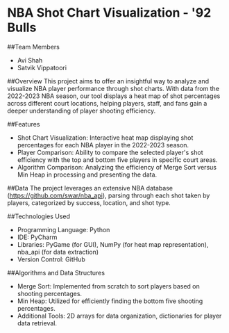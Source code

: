 # NBA Shot Chart Visualization - '92 Bulls

##Team Members
- Avi Shah
- Satvik Vippatoori

##Overview
This project aims to offer an insightful way to analyze and visualize NBA player performance through shot charts. With data from the 2022-2023 NBA season, our tool displays a heat map of shot percentages across different court locations, helping players, staff, and fans gain a deeper understanding of player shooting efficiency.

##Features
- Shot Chart Visualization: Interactive heat map displaying shot percentages for each NBA player in the 2022-2023 season.
- Player Comparison: Ability to compare the selected player's shot efficiency with the top and bottom five players in specific court areas.
- Algorithm Comparison: Analyzing the efficiency of Merge Sort versus Min Heap in processing and presenting the data.

##Data
The project leverages an extensive NBA database (https://github.com/swar/nba_api), parsing through each shot taken by players, categorized by success, location, and shot type.

##Technologies Used
- Programming Language: Python
- IDE: PyCharm
- Libraries: PyGame (for GUI), NumPy (for heat map representation), nba_api (for data extraction)
- Version Control: GitHub

##Algorithms and Data Structures
- Merge Sort: Implemented from scratch to sort players based on shooting percentages.
- Min Heap: Utilized for efficiently finding the bottom five shooting percentages.
- Additional Tools: 2D arrays for data organization, dictionaries for player data retrieval.
